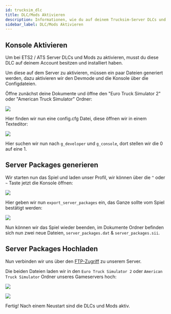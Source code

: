 ```yaml
---
id: trucksim_dlc
title: DLC/Mods Aktivieren
description: Informationen, wie du auf deinem Trucksim-Server DLCs und Mods aktivierst
sidebar_label: DLC/Mods Aktivieren
---
```


## Konsole Aktivieren

Um bei ETS2 / ATS Server DLCs und Mods zu aktivieren, musst du diese DLC auf deinem Account besitzen und installiert haben.

Um diese auf dem Server zu aktivieren, müssen ein paar Dateien generiert werden, dazu aktivieren wir den Devmode und die Konsole über die Configdateien.

Öffne zunächst deine Dokumente und öffne den "Euro Truck Simulator 2" oder "American Truck Simulator" Ordner:

![](https://screensaver01.zap-hosting.com/index.php/s/tD6oWBabHbQT8ox/preview)

Hier finden wir nun eine config.cfg Datei, diese öffnen wir in einem Texteditor:

![](https://screensaver01.zap-hosting.com/index.php/s/85YWmD3ZYjwKJCt/preview)

Hier suchen wir nun nach `g_developer` und `g_console`, dort stellen wir die 0 auf eine 1.

## Server Packages generieren

Wir starten nun das Spiel und laden unser Profil, wir können über die `^` oder `~` Taste jetzt die Konsole öffnen:

![](https://screensaver01.zap-hosting.com/index.php/s/GMm2BJzJ39fZtY2/preview)

Hier geben wir nun `export_server_packages` ein, das Ganze sollte vom Spiel bestätigt werden:

![](https://screensaver01.zap-hosting.com/index.php/s/TpsqKad3wW6ptKD/preview)

Nun können wir das Spiel wieder beenden, im Dokumente Ordner befinden sich nun zwei neue Dateien, `server_packages.dat` & `server_packages.sii`.

## Server Packages Hochladen

Nun verbinden wir uns über den [FTP-Zugriff](gameserver_ftpaccess.md) zu unserem Server.

Die beiden Dateien laden wir in den `Euro Truck Simulator 2` oder `American Truck Simulator` Ordner unseres Gameservers hoch:

![](https://screensaver01.zap-hosting.com/index.php/s/ncNABqLSS5ksJx3/preview)

![](https://screensaver01.zap-hosting.com/index.php/s/dsspM5o7GN8YiJN/preview)

Fertig! Nach einem Neustart sind die DLCs und Mods aktiv.

